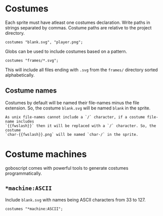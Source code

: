 # Costumes

Each sprite must have atleast one costumes declaration. Write paths in strings
separated by commas. Costume paths are relative to the project directory.

```goboscript
costumes "blank.svg", "player.png";
```

Globs can be used to include costumes based on a pattern.

```goboscript
costumes "frames/*.svg";
```

This will include all files ending with `.svg` from the `frames/` directory sorted
alphabetically.

## Costume names

Costumes by default will be named their file-names minus the file extension. So, the
costume `blank.svg` will be named `blank` in the sprite.

```admonish tip
As unix file-names cannot include a `/` character, if a costume file-name includes
`{{fwslash}}` then it will be replaced with a `/` character. So, the costume
`char-{{fwslash}}.png` will be named `char-/` in the sprite.
```

# Costume machines

goboscript comes with powerful tools to generate costumes programmatically.

## `*machine:ASCII`

Include `blank.svg` with names being ASCII characters from 33 to 127.

```goboscript
costumes "*machine:ASCII";
```
